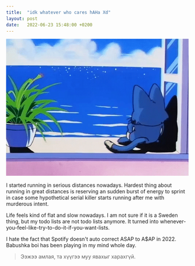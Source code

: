 ```yaml
---
title:  "idk whatever who cares hAHa Xd"
layout: post
date:   2022-06-23 15:48:00 +0200
---
```

![whatever](/assets/whatever.gif)

I started running in serious distances nowadays. Hardest thing about running in great distances is reserving an sudden burst of energy to sprint in case some hypothetical serial killer starts running after me with murderous intent. 

Life feels kind of flat and slow nowadays. I am not sure if it is a Sweden thing, but my todo lists are not todo lists anymore. It turned into whenever-you-feel-like-try-to-do-it-if-you-want-lists.

I hate the fact that Spotify doesn't auto correct ASAP to A$AP in 2022. Babushka boi has been playing in my mind whole day. 



> Ээжээ амлая, та хүүгээ муу явахыг харахгүй.